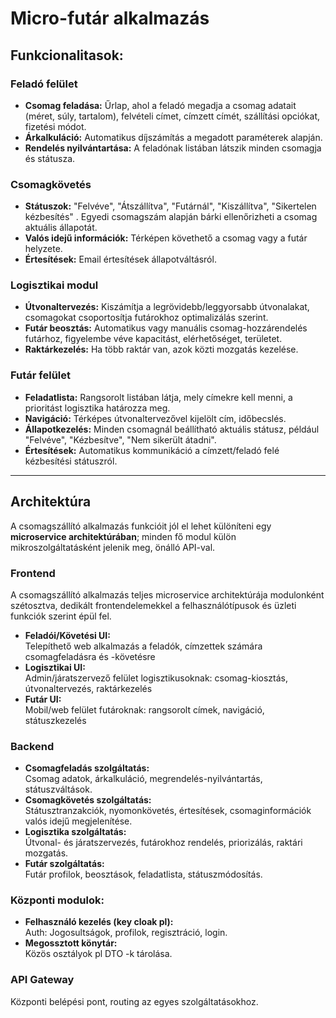 # Micro-futár alkalmazás
## Funkcionalitasok:
### Feladó felület
- **Csomag feladása:** Űrlap, ahol a feladó megadja a csomag adatait (méret, súly, tartalom), felvételi címet, címzett címét, szállítási opciókat, fizetési módot.
- **Árkalkuláció:** Automatikus díjszámítás a megadott paraméterek alapján.
- **Rendelés nyilvántartása:** A feladónak listában látszik minden csomagja és státusza.

### Csomagkövetés
- **Státuszok:** "Felvéve", "Átszállítva", "Futárnál", "Kiszállítva", "Sikertelen kézbesítés" . Egyedi csomagszám alapján bárki ellenőrizheti a csomag aktuális állapotát.
- **Valós idejű információk:** Térképen követhető a csomag vagy a futár helyzete.
- **Értesítések:** Email értesítések állapotváltásról.

### Logisztikai modul
- **Útvonaltervezés:** Kiszámítja a legrövidebb/leggyorsabb útvonalakat, csomagokat csoportosítja futárokhoz optimalizálás szerint.
- **Futár beosztás:** Automatikus vagy manuális csomag-hozzárendelés futárhoz, figyelembe véve kapacitást, elérhetőséget, területet.
- **Raktárkezelés:** Ha több raktár van, azok közti mozgatás kezelése.

### Futár felület
- **Feladatlista:** Rangsorolt listában látja, mely címekre kell menni, a prioritást logisztika határozza meg.
- **Navigáció:** Térképes útvonaltervezővel kijelölt cím, időbecslés.
- **Állapotkezelés:** Minden csomagnál beállítható aktuális státusz, például "Felvéve", "Kézbesítve", "Nem sikerült átadni".
- **Értesítések:** Automatikus kommunikáció a címzett/feladó felé kézbesítési státuszról.

***

## Architektúra
A csomagszállító alkalmazás funkcióit jól el lehet különíteni egy **microservice architektúrában**; minden fő modul külön mikroszolgáltatásként jelenik meg, önálló API-val.

### Frontend
A csomagszállító alkalmazás teljes microservice architektúrája modulonként szétosztva, dedikált frontendelemekkel a felhasználótípusok és üzleti funkciók szerint épül fel.

- **Feladói/Követési UI:**  
  Telepíthető web alkalmazás a feladók, címzettek számára csomagfeladásra és -követésre  
- **Logisztikai UI:**  
  Admin/járatszervező felület logisztikusoknak: csomag-kiosztás, útvonaltervezés, raktárkezelés  
- **Futár UI:**  
  Mobil/web felület futároknak: rangsorolt címek, navigáció, státuszkezelés  

### Backend 

- **Csomagfeladás szolgáltatás:**  
  Csomag adatok, árkalkuláció, megrendelés-nyilvántartás, státuszváltások.
- **Csomagkövetés szolgáltatás:**  
  Státusztranzakciók, nyomonkövetés, értesítések, csomaginformációk valós idejű megjelenítése.
- **Logisztika szolgáltatás:**  
  Útvonal- és járatszervezés, futárokhoz rendelés, priorizálás, raktári mozgatás.
- **Futár szolgáltatás:**  
  Futár profilok, beosztások, feladatlista, státuszmódosítás.

### Központi modulok:

- **Felhasználó kezelés (key cloak pl):**  
  Auth: Jogosultságok, profilok, regisztráció, login.
- **Megossztott könytár:**  
  Közös osztályok pl DTO -k tárolása.

### API Gateway
  Központi belépési pont, routing az egyes szolgáltatásokhoz.

